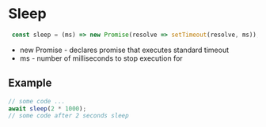 # Sleep

```javascript
 const sleep = (ms) => new Promise(resolve => setTimeout(resolve, ms));
```

- new Promise - declares promise that executes standard timeout
- ms - number of milliseconds to stop execution for


## Example
```javascript
// some code ...
await sleep(2 * 1000);
// some code after 2 seconds sleep
```
```bash
```
